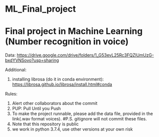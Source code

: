 # ML_Final_project
# Final project in Machine Learning (Number recognition in voice)

Data:
https://drive.google.com/drive/folders/1_G53evL25Rc3FQZlUmUzG-bxdYVNSovo?usp=sharing

Additional:
1) installing librosa (do it in conda environment):
https://librosa.github.io/librosa/install.html#conda


Rules:
1) Alert other collaborators about the commit
2) PUP: Pull Until you Push
3) To make the project runnable, please add the data file, provided in the link(.wav format voices). #P.S. gitignore will not commit these files.
4) Note that this repository is public
5) we work in python 3.7.4, use other versions at your own risk

